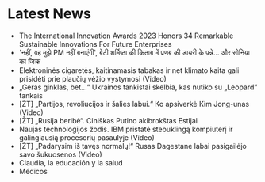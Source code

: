 # Latest News
-  The International Innovation Awards 2023 Honors 34 Remarkable Sustainable Innovations For Future Enterprises
-  'नहीं, वह मुझे PM नहीं बनाएंगी', बेटी शर्मिष्ठा की किताब में प्रणब की डायरी के पन्ने... और सोनिया का जिक्र
-  Elektroninės cigaretės, kaitinamasis tabakas ir net klimato kaita gali prisidėti prie plaučių vėžio vystymosi (Video)
-  „Geras ginklas, bet...“ Ukrainos tankistai skelbia, kas nutiko su „Leopard“ tankais
-  [ŽT] „Partijos, revoliucijos ir šalies labui.“ Ko apsiverkė Kim Jong-unas (Video)
-  [ŽT] „Rusija beribė“. Ciniškas Putino akibrokštas Estijai
-  Naujas technologijos žodis. IBM pristatė stebuklingą kompiuterį ir galingiausią procesorių pasaulyje (Video)
-  [ŽT] „Padarysim iš tavęs normalų!“ Rusas Dagestane labai pasigailėjo savo šukuosenos (Video)
-  Claudia, la educación y la salud
-  Médicos
